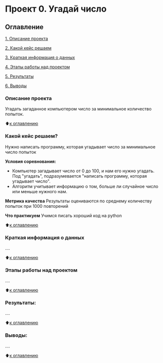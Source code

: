 # Проект 0. Угадай число

## Оглавление
[1. Описание проекта](https://github.com/KKholodova/sf_data_science/tree/main/project_0#описание-проекта)

[2. Какой кейс решаем](https://github.com/KKholodova/sf_data_science/tree/main/project_0#какой-кейс-решаем)

[3. Краткая информация о данных](https://github.com/KKholodova/sf_data_science/tree/main/project_0#краткая-информация-о-данных)

[4. Этапы работы над проектом](https://github.com/KKholodova/sf_data_science/tree/main/project_0#этапы-работы-над-проектом)

[5. Результаты](https://github.com/KKholodova/sf_data_science/tree/main/project_0#результаты)

[6. Выводы](https://github.com/KKholodova/sf_data_science/tree/main/project_0#выводы)

### Описание проекта
Угадать загаданное компьютером число за минимальное количество попыток.

:arrow_up:[к оглавлению](https://github.com/KKholodova/sf_data_science/tree/main/project_0#оглавление)

### Какой кейс решаем?
Нужно написать программу, которая угадывает число за минимальное число попыток

**Условия соревнования:**
- Компьютер загадывает число от 0 до 100, и нам его нужно угадать. Под "угадать", подразумевается "написать программу, которая угадывает число".
- Алгоритм учитывает информацию о том, больше ли случайное число или меньше нужного нам.

**Метрика качества**
Результаты оцениваются по среднему количеству попыток при 1000 повторений

**Что практикуем**
Учимся писать хороший код на python

:arrow_up:[к оглавлению](https://github.com/KKholodova/sf_data_science/tree/main/project_0#оглавление)

### Краткая информация о данных 
....

:arrow_up:[к оглавлению](https://github.com/KKholodova/sf_data_science/tree/main/project_0#оглавление)

### Этапы работы над проектом
....

:arrow_up:[к оглавлению](https://github.com/KKholodova/sf_data_science/tree/main/project_0#оглавление)

### Результаты:
....

:arrow_up:[к оглавлению](https://github.com/KKholodova/sf_data_science/tree/main/project_0#оглавление)

### Выводы:
....

:arrow_up:[к оглавлению](https://github.com/KKholodova/sf_data_science/tree/main/project_0#оглавление)